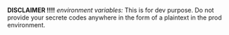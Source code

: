 **DISCLAIMER !!!!**
*environment variables:* This is for dev purpose. Do not provide your secrete codes anywhere in the form of a plaintext in the prod environment.